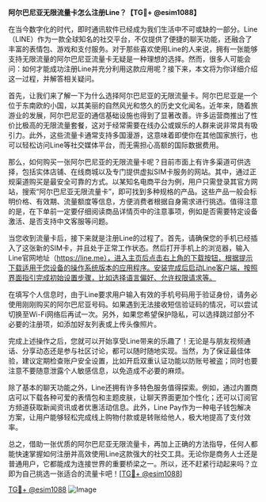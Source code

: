 **阿尔巴尼亚无限流量卡怎么注册Line？【TG💪+ @esim1088】**

在当今数字化的时代，即时通讯软件已经成为我们生活中不可或缺的一部分。Line（LINE）作为一款全球知名的社交平台，不仅提供了便捷的聊天功能，还融合了丰富的表情包、游戏和支付服务。对于那些喜欢使用Line的人来说，拥有一张能够支持无限流量的阿尔巴尼亚流量卡无疑是一种理想的选择。然而，很多人可能会问：如何才能成功注册Line并充分利用这款应用呢？接下来，本文将为你详细介绍这一过程，并解答相关疑问。

首先，让我们来了解一下为什么选择阿尔巴尼亚的无限流量卡。阿尔巴尼亚是一个位于东南欧的小国，以其美丽的自然风光和悠久的历史文化闻名。近年来，随着旅游业的发展，阿尔巴尼亚的通信基础设施也得到了显著改善。许多运营商推出了性价比极高的无限流量套餐，这对于经常需要在线办公或娱乐的人群来说非常具有吸引力。此外，这些流量卡通常支持多国漫游，这意味着即使你在其他国家旅行，也可以轻松访问Line等社交媒体平台，而无需担心高额的国际数据费用。

那么，如何购买一张阿尔巴尼亚的无限流量卡呢？目前市面上有许多渠道可供选择，包括实体店铺、在线商城以及专门提供虚拟SIM卡服务的网站。其中，通过正规渠道购买是最安全可靠的方式。以某知名电商平台为例，用户只需登录其官方网站，搜索“阿尔巴尼亚无限流量卡”，即可找到多种规格的产品。这些产品一般会标明价格、有效期、流量额度等信息，方便消费者根据自身需求进行挑选。值得注意的是，在下单前一定要仔细阅读商品详情页中的注意事项，例如是否需要特定设备激活、是否支持中文客服等问题。

当您收到流量卡后，接下来就是注册Line的过程了。首先，请确保您的手机已经插入了这张新的SIM卡，并且处于正常工作状态。然后打开手机上的浏览器，输入Line官网地址（https://line.me），进入主页后点击右上角的下载按钮，根据提示下载适用于您设备的操作系统版本的应用程序。安装完成后启动Line客户端，按照界面指引完成初始设置步骤，比如选择语言偏好、允许权限请求等。

在填写个人信息时，由于Line要求用户输入有效的手机号码用于验证身份，请务必使用刚刚购买的阿尔巴尼亚号码。如果遇到无法接收短信验证码的情况，可以尝试切换至Wi-Fi网络后再试一次。另外，如果您希望保护隐私，可以选择跳过部分不必要的注册项，如添加好友列表或上传头像照片。

完成上述操作之后，您就可以开始享受Line带来的乐趣了！无论是与朋友视频通话、分享动态还是参与社区讨论，都可以随时随地实现。当然，为了保证最佳体验，建议定期检查账户安全设置，比如开启双重认证功能以防账号被盗；同时也要注意不要随意泄露个人敏感信息，以免造成不必要的麻烦。

除了基本的聊天功能之外，Line还拥有许多特色服务值得探索。例如，通过内置商店可以下载各种可爱的表情包和主题皮肤，让聊天界面更加个性化；还可以订阅官方频道获取新闻资讯或者优惠活动信息。此外，Line Pay作为一种电子钱包解决方案，让用户能够轻松完成线上购物付款或是转账给他人，极大地提高了支付效率。

总之，借助一张优质的阿尔巴尼亚无限流量卡，再加上正确的方法指导，任何人都能快速掌握如何注册并高效使用Line这款强大的社交工具。无论你是商务人士还是普通用户，它都能成为连接世界的重要桥梁之一。所以，还不赶紧行动起来吗？立即为自己挑选一张适合的流量卡吧！[[TG💪+ @esim1088](https://t.me/s/esim1088)]

[TG💪+ @esim1088](https://t.me/s/esim1088) ![Image](https://i.postimg.cc/4NQfJmqS/Snipaste-2025-05-13-00-14-12.png)